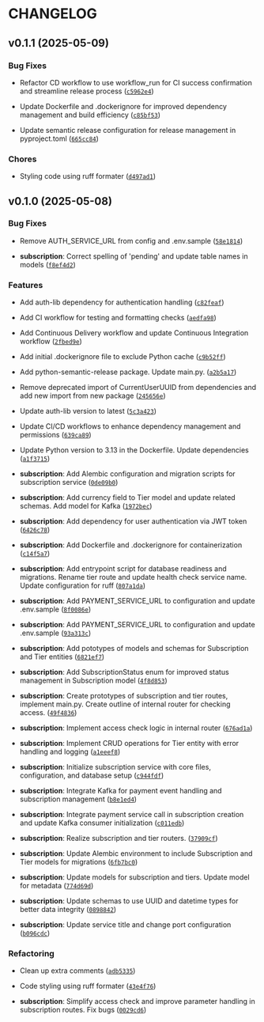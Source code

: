 # CHANGELOG


## v0.1.1 (2025-05-09)

### Bug Fixes

- Refactor CD workflow to use workflow_run for CI success confirmation and streamline release
  process
  ([`c5962e4`](https://github.com/fotapol/fastboosty-subscription_service/commit/c5962e40aea95cf88cc2f17cea2088dd1637d2b1))

- Update Dockerfile and .dockerignore for improved dependency management and build efficiency
  ([`c85bf53`](https://github.com/fotapol/fastboosty-subscription_service/commit/c85bf53fbc11bb5f765dfaf03841f57e5a015e1a))

- Update semantic release configuration for release management in pyproject.toml
  ([`665cc84`](https://github.com/fotapol/fastboosty-subscription_service/commit/665cc84284e027c9c4490ba92be8d765848b6e3c))

### Chores

- Styling code using ruff formater
  ([`d497ad1`](https://github.com/fotapol/fastboosty-subscription_service/commit/d497ad1090fcc89e6a64d2eab1a386fb72b792cf))


## v0.1.0 (2025-05-08)

### Bug Fixes

- Remove AUTH_SERVICE_URL from config and .env.sample
  ([`58e1814`](https://github.com/fotapol/fastboosty-subscription_service/commit/58e1814930f56202634ddabba28300c60a14040f))

- **subscription**: Correct spelling of 'pending' and update table names in models
  ([`f8ef4d2`](https://github.com/fotapol/fastboosty-subscription_service/commit/f8ef4d2b20f8e249bc4b22f8b79f804876c62cc2))

### Features

- Add auth-lib dependency for authentication handling
  ([`c82feaf`](https://github.com/fotapol/fastboosty-subscription_service/commit/c82feafe0e3eb387452b1805dc718cc6910b0ded))

- Add CI workflow for testing and formatting checks
  ([`aedfa98`](https://github.com/fotapol/fastboosty-subscription_service/commit/aedfa989b28bb75c15651a01905c5ef269fddfb3))

- Add Continuous Delivery workflow and update Continuous Integration workflow
  ([`2fbed9e`](https://github.com/fotapol/fastboosty-subscription_service/commit/2fbed9e303b381131b4650fb707b702860f51e92))

- Add initial .dockerignore file to exclude Python cache
  ([`c9b52ff`](https://github.com/fotapol/fastboosty-subscription_service/commit/c9b52ff5b6c0e5645815ee81aaf5261ab6348bcf))

- Add python-semantic-release package. Update main.py.
  ([`a2b5a17`](https://github.com/fotapol/fastboosty-subscription_service/commit/a2b5a1702238aad1d11539ccad62825c1c1238ce))

- Remove deprecated import of CurrentUserUUID from dependencies and add new import from new package
  ([`245656e`](https://github.com/fotapol/fastboosty-subscription_service/commit/245656e358cdcd3bb6aa2dfd4e7e2bc35e8f3fdc))

- Update auth-lib version to latest
  ([`5c3a423`](https://github.com/fotapol/fastboosty-subscription_service/commit/5c3a4230174b6ebc475301962583989a93569920))

- Update CI/CD workflows to enhance dependency management and permissions
  ([`639ca89`](https://github.com/fotapol/fastboosty-subscription_service/commit/639ca8992960fe96f49aadcba3d3001cb40e3a31))

- Update Python version to 3.13 in the Dockerfile. Update dependencies
  ([`a1f3715`](https://github.com/fotapol/fastboosty-subscription_service/commit/a1f37159a5c148d3bab62534d6456a6ad29ac67f))

- **subscription**: Add Alembic configuration and migration scripts for subscription service
  ([`0de09b0`](https://github.com/fotapol/fastboosty-subscription_service/commit/0de09b08c177a3fcd3cab474ad4d99418f823658))

- **subscription**: Add currency field to Tier model and update related schemas. Add model for Kafka
  ([`1972bec`](https://github.com/fotapol/fastboosty-subscription_service/commit/1972becd6c91385718f85812674e7146be1eef89))

- **subscription**: Add dependency for user authentication via JWT token
  ([`6426c78`](https://github.com/fotapol/fastboosty-subscription_service/commit/6426c78f1748179f68096b6ec40cc2d00f845a53))

- **subscription**: Add Dockerfile and .dockerignore for containerization
  ([`c14f5a7`](https://github.com/fotapol/fastboosty-subscription_service/commit/c14f5a7db82c49d4908a043d009a8685bce31649))

- **subscription**: Add entrypoint script for database readiness and migrations. Rename tier route
  and update health check service name. Update configuration for ruff
  ([`807a1da`](https://github.com/fotapol/fastboosty-subscription_service/commit/807a1da52c66cfb2744ea663ceaff7040130071a))

- **subscription**: Add PAYMENT_SERVICE_URL to configuration and update .env.sample
  ([`8f0086e`](https://github.com/fotapol/fastboosty-subscription_service/commit/8f0086e31dcda7db9fe85adf932c06073eb517e4))

- **subscription**: Add PAYMENT_SERVICE_URL to configuration and update .env.sample
  ([`93a313c`](https://github.com/fotapol/fastboosty-subscription_service/commit/93a313cbb11821948e6cb13988d64be22bc779d7))

- **subscription**: Add pototypes of models and schemas for Subscription and Tier entities
  ([`6821ef7`](https://github.com/fotapol/fastboosty-subscription_service/commit/6821ef731f93bb0601d85f4d94a23392a856c44f))

- **subscription**: Add SubscriptionStatus enum for improved status management in Subscription model
  ([`4f8d853`](https://github.com/fotapol/fastboosty-subscription_service/commit/4f8d853c1a5ebd6820e83ec09df9aaa10df74ca7))

- **subscription**: Create prototypes of subscription and tier routes, implement main.py. Create
  outline of internal router for checking access.
  ([`49f4836`](https://github.com/fotapol/fastboosty-subscription_service/commit/49f48361d9cc778fa0683dcdff9a9567e9d05673))

- **subscription**: Implement access check logic in internal router
  ([`676ad1a`](https://github.com/fotapol/fastboosty-subscription_service/commit/676ad1a8845a1bc737aa5a6a3f3704596c831f8f))

- **subscription**: Implement CRUD operations for Tier entity with error handling and logging
  ([`a1eeef8`](https://github.com/fotapol/fastboosty-subscription_service/commit/a1eeef88b22ea15991cefafbb372536a7ec85501))

- **subscription**: Initialize subscription service with core files, configuration, and database
  setup
  ([`c944fdf`](https://github.com/fotapol/fastboosty-subscription_service/commit/c944fdf0845c798a762662e3e8fae5bb923fdc53))

- **subscription**: Integrate Kafka for payment event handling and subscription management
  ([`b8e1ed4`](https://github.com/fotapol/fastboosty-subscription_service/commit/b8e1ed41d934af05bc2594fe3b61e171b117046e))

- **subscription**: Integrate payment service call in subscription creation and update Kafka
  consumer initialization
  ([`c011edb`](https://github.com/fotapol/fastboosty-subscription_service/commit/c011edb62334c6c189b6edd64c2fee0bb2666f26))

- **subscription**: Realize subscription and tier routers.
  ([`37909cf`](https://github.com/fotapol/fastboosty-subscription_service/commit/37909cf5182ab66dd321dfa100bccd216031658b))

- **subscription**: Update Alembic environment to include Subscription and Tier models for
  migrations
  ([`6fb7bc0`](https://github.com/fotapol/fastboosty-subscription_service/commit/6fb7bc03734833a9a599706c21e076499b6e386d))

- **subscription**: Update models for subscription and tiers. Update model for metadata
  ([`774d69d`](https://github.com/fotapol/fastboosty-subscription_service/commit/774d69d89c6121debb82cf578e30bd77448fde3c))

- **subscription**: Update schemas to use UUID and datetime types for better data integrity
  ([`0898842`](https://github.com/fotapol/fastboosty-subscription_service/commit/0898842b6c4565f3ca62c168d63a49d265c99566))

- **subscription**: Update service title and change port configuration
  ([`b096cdc`](https://github.com/fotapol/fastboosty-subscription_service/commit/b096cdc6ae952a8ca7733cab5a93f72e15f88625))

### Refactoring

- Clean up extra comments
  ([`adb5335`](https://github.com/fotapol/fastboosty-subscription_service/commit/adb5335b20971a17b4bffd3593160384026f7d3d))

- Code styling using ruff formater
  ([`43e4f76`](https://github.com/fotapol/fastboosty-subscription_service/commit/43e4f7661bc67d798fcb8f54623ac3297cd52089))

- **subscription**: Simplify access check and improve parameter handling in subscription routes. Fix
  bugs
  ([`0029cd6`](https://github.com/fotapol/fastboosty-subscription_service/commit/0029cd670216233e7977c0847683f5f9ec54602d))

